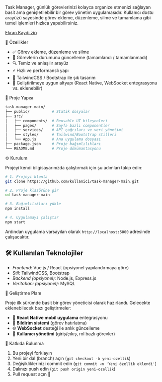 
Task Manager, günlük görevlerinizi kolayca organize etmenizi sağlayan basit ama genişletilebilir bir görev yönetim uygulamasıdır. Kullanıcı dostu arayüzü sayesinde görev ekleme, düzenleme, silme ve tamamlama gibi temel işlemleri hızlıca yapabilirsiniz.

[Ekran Kaydı.zip](https://github.com/user-attachments/files/21998645/Ekran.Kaydi.zip)

🚀 Özellikler


* ✅ Görev ekleme, düzenleme ve silme
* 📅 Görevlerin durumunu güncelleme (tamamlandı / tamamlanmadı)
* 🔍 Temiz ve anlaşılır arayüz
* ⚡ Hızlı ve performanslı yapı
* 🎨 TailwindCSS / Bootstrap ile şık tasarım
* 🔌 Geliştirilmeye uygun altyapı (React Native, WebSocket entegrasyonu vs. eklenebilir)

 📂 Proje Yapısı

```bash
task-manager-main/
├── public/          # Statik dosyalar
├── src/
│   ├── components/  # Reusable UI bileşenleri
│   ├── pages/       # Sayfa bazlı componentler
│   ├── services/    # API çağrıları ve veri yönetimi
│   ├── styles/      # Tailwind/Bootstrap stilleri
│   └── App.js       # Ana uygulama dosyası
├── package.json     # Proje bağımlılıkları
└── README.md        # Proje dökümantasyonu
```

 ⚙️ Kurulum

Projeyi kendi bilgisayarınızda çalıştırmak için şu adımları takip edin:

```bash
# 1. Projeyi klonla
git clone https://github.com/kullanici/task-manager-main.git

# 2. Proje klasörüne gir
cd task-manager-main

# 3. Bağımlılıkları yükle
npm install

# 4. Uygulamayı çalıştır
npm start
```

Ardından uygulama varsayılan olarak `http://localhost:5000` adresinde çalışacaktır.

## 🛠️ Kullanılan Teknolojiler

* *Frontend:* Vue.js / React (opsiyonel yapılandırmaya göre)
* *Stil:* TailwindCSS, Bootstrap
* *Backend (opsiyonel):* Node.js, Express.js
* *Veritabanı (opsiyonel):* MySQL

 🌱 Geliştirme Planı

Proje ilk sürümde basit bir görev yöneticisi olarak hazırlandı. Gelecekte eklenebilecek bazı geliştirmeler:

* 📲 **React Native mobil uygulama** entegrasyonu
* 🔔 **Bildirim sistemi** (görev hatırlatma)
* 🌐 **WebSocket** desteği ile anlık güncelleme
* 👥 **Kullanıcı yönetimi** (giriş/çıkış, rol bazlı görevler)

 🤝 Katkıda Bulunma

1. Bu projeyi forklayın
2. Yeni bir dal (branch) açın (`git checkout -b yeni-ozellik`)
3. Değişikliklerinizi commit edin (`git commit -m 'Yeni özellik eklendi'`)
4. Dalınızı push edin (`git push origin yeni-ozellik`)
5. Pull request açın 🎉



